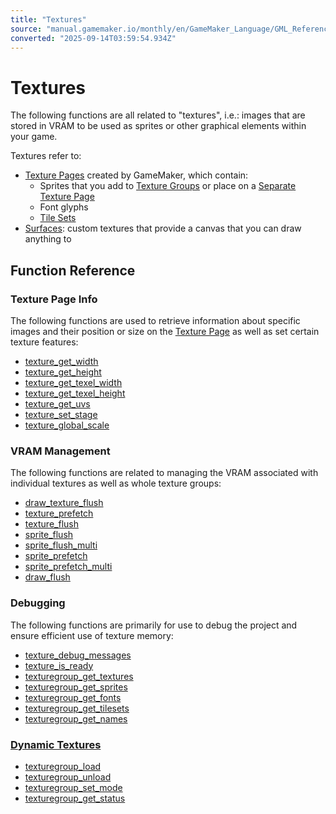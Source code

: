 ```yaml
---
title: "Textures"
source: "manual.gamemaker.io/monthly/en/GameMaker_Language/GML_Reference/Drawing/Textures/Textures.htm"
converted: "2025-09-14T03:59:54.934Z"
---
```


# Textures

The following functions are all related to "textures", i.e.: images that are stored in VRAM to be used as sprites or other graphical elements within your game.

Textures refer to:

-   [Texture Pages](../../../../Settings/Texture_Information/Texture_Pages.md) created by GameMaker, which contain:
    -   Sprites that you add to [Texture Groups](../../../../Settings/Texture_Groups.md) or place on a [Separate Texture Page](../../../../Settings/Texture_Information/Texture_Pages.htm#h)
    -   Font glyphs
    -   [Tile Sets](../../Asset_Management/Tilsets/Tile_Sets.md)
-   [Surfaces](../Surfaces/Surfaces.md): custom textures that provide a canvas that you can draw anything to

## Function Reference

### Texture Page Info

The following functions are used to retrieve information about specific images and their position or size on the [Texture Page](../../../../Settings/Texture_Information/Texture_Pages.md) as well as set certain texture features:

-   [​texture\_get\_width](texture_get_width.md)
-   [texture\_get\_height](texture_get_height.md)
-   [texture\_get\_texel\_width](texture_get_texel_width.md)
-   [texture\_get\_texel\_height](texture_get_texel_height.md)
-   [texture\_get\_uvs](texture_get_uvs.md)
-   [texture\_set\_stage](texture_set_stage.md)
-   [texture\_global\_scale](texture_global_scale.md)

### VRAM Management

The following functions are related to managing the VRAM associated with individual textures as well as whole texture groups:

-   [draw\_texture\_flush](../../../../../../../GameMaker_Language/GML_Reference/Drawing/Textures/draw_texture_flush.md)
-   [texture\_prefetch](texture_prefetch.md)
-   [texture\_flush](texture_flush.md)
-   [sprite\_flush](../../Asset_Management/Sprites/Sprite_Manipulation/sprite_flush.md)
-   [sprite\_flush\_multi](../../Asset_Management/Sprites/Sprite_Manipulation/sprite_flush_multi.md)
-   [sprite\_prefetch](../../Asset_Management/Sprites/Sprite_Manipulation/sprite_prefetch.md)
-   [sprite\_prefetch\_multi](../../Asset_Management/Sprites/Sprite_Manipulation/sprite_prefetch_multi.md)
-   [draw\_flush](../draw_flush.md)

### Debugging

The following functions are primarily for use to debug the project and ensure efficient use of texture memory:

-   [texture\_debug\_messages](../../../../../../../GameMaker_Language/GML_Reference/Drawing/Textures/texture_debug_messages.md)
-   [texture\_is\_ready](texture_is_ready.md)
-   [texturegroup\_get\_textures](texturegroup_get_textures.md)
-   [texturegroup\_get\_sprites](texturegroup_get_sprites.md)
-   [texturegroup\_get\_fonts](../../../../../../../GameMaker_Language/GML_Reference/Drawing/Textures/texturegroup_get_fonts.md)
-   [texturegroup\_get\_tilesets](texturegroup_get_tilesets.md)
-   [texturegroup\_get\_names](texturegroup_get_names.md)

### [Dynamic Textures](../../../../Settings/Texture_Information/Dynamic_Textures.md)

-   [texturegroup\_load](texturegroup_load.md)
-   [texturegroup\_unload](texturegroup_unload.md)
-   [texturegroup\_set\_mode](../../../../../../../GameMaker_Language/GML_Reference/Drawing/Textures/texturegroup_set_mode.md)
-   [texturegroup\_get\_status](texturegroup_get_status.md)